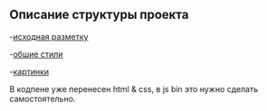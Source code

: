 ## Описание структуры проекта

-[исходная разметку](./index.html)

-[обшие стили](./css/style-common.css)

-[картинки](./img)

В кодпене уже перенесен html & css, в js bin это нужно сделать самостоятельно.



